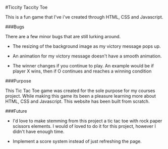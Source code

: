 #Ticcity Taccity Toe

This is a fun game that I've i've created through HTML, CSS and Javascript.

###Bugs

There are a few minor bugs that are still lurking around.

- The resizing of the background image as my victory message pops up.

- An animation for my victory message doesn't have a smooth animation.

- The winner changes if you continue to play. An example would be if player X wins, then if O continues and reaches a winning condition

###Purpose

This Tic Tac Toe game was created for the sole purpose for my courses project. While making this game its been a pleasure learning more about HTML, CSS and Javascript. This website has been built from scratch.

###Future

- I'd love to make stemming from this project a tic tac toe with rock paper scissors elements. I would of loved to do it for this project, however I didn't have enough time.

- Implement a score system instead of just refreshing the page.
